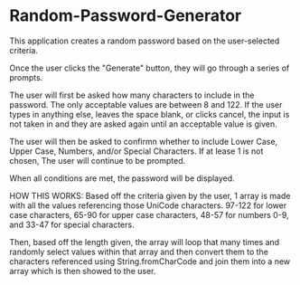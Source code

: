 # Random-Password-Generator
This application creates a random password based on the user-selected criteria.

Once the user clicks the "Generate" button, they will go through a series of prompts.

The user will first be asked how many characters to include in the password. The only acceptable values are between 8 and 122. If the user types in anything else, leaves the space blank, or clicks cancel, the input is not taken in and they are asked again until an acceptable value is given.

The user will then be asked to confirmn whether to include Lower Case, Upper Case, Numbers, and/or Special Characters. If at lease 1 is not chosen, The user will continue to be prompted.

When all conditions are met, the password will be displayed.


HOW THIS WORKS:
Based off the criteria given by the user, 1 array is made with all the values referencing those UniCode characters. 97-122 for lower case characters, 65-90 for upper case characters, 48-57 for numbers 0-9, and 33-47 for special characters.

Then, based off the length given, the array will loop that many times and randomly select values within that array and then convert them to the characters referenced using String.fromCharCode and join them into a new array which is then showed to the user.


